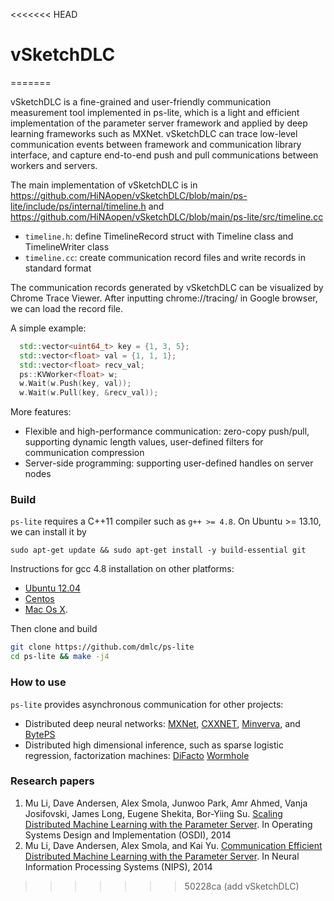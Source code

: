 <<<<<<< HEAD
# vSketchDLC
=======

vSketchDLC is a fine-grained and user-friendly 
communication measurement tool implemented in ps-lite, which 
is a light and efficient implementation of the parameter server framework and 
applied by deep learning frameworks such as MXNet.
vSketchDLC can trace low-level communication events between 
framework and communication library interface, and capture 
end-to-end push and pull communications between workers and servers. 

The main implementation of vSketchDLC is in 
https://github.com/HiNAopen/vSketchDLC/blob/main/ps-lite/include/ps/internal/timeline.h 
and https://github.com/HiNAopen/vSketchDLC/blob/main/ps-lite/src/timeline.cc
- `timeline.h`: define TimelineRecord struct with Timeline class and TimelineWriter class
- `timeline.cc`: create communication record files and write records in standard format

The communication records generated by vSketchDLC can be visualized by Chrome Trace Viewer.
After inputting chrome://tracing/ in Google browser, we can load the record file.

A simple example:

```c++
  std::vector<uint64_t> key = {1, 3, 5};
  std::vector<float> val = {1, 1, 1};
  std::vector<float> recv_val;
  ps::KVWorker<float> w;
  w.Wait(w.Push(key, val));
  w.Wait(w.Pull(key, &recv_val));
```

More features:

- Flexible and high-performance communication: zero-copy push/pull, supporting
  dynamic length values, user-defined filters for communication compression
- Server-side programming: supporting user-defined handles on server nodes

### Build

`ps-lite` requires a C++11 compiler such as `g++ >= 4.8`. On Ubuntu >= 13.10, we
can install it by
```
sudo apt-get update && sudo apt-get install -y build-essential git
```
Instructions for gcc 4.8 installation on other platforms:
- [Ubuntu 12.04](http://ubuntuhandbook.org/index.php/2013/08/install-gcc-4-8-via-ppa-in-ubuntu-12-04-13-04/)
- [Centos](http://linux.web.cern.ch/linux/devtoolset/)
- [Mac Os X](http://hpc.sourceforge.net/).

Then clone and build

```bash
git clone https://github.com/dmlc/ps-lite
cd ps-lite && make -j4
```

### How to use

`ps-lite` provides asynchronous communication for other projects: 
  - Distributed deep neural networks:
    [MXNet](https://github.com/dmlc/mxnet),
    [CXXNET](https://github.com/dmlc/cxxnet),
    [Minverva](https://github.com/minerva-developers/minerva), and
    [BytePS](https://github.com/bytedance/byteps/)
  - Distributed high dimensional inference, such as sparse logistic regression,
    factorization machines:
    [DiFacto](https://github.com/dmlc/difacto)
    [Wormhole](https://github.com/dmlc/wormhole)


### Research papers
  1. Mu Li, Dave Andersen, Alex Smola, Junwoo Park, Amr Ahmed, Vanja Josifovski,
     James Long, Eugene Shekita, Bor-Yiing
     Su. [Scaling Distributed Machine Learning with the Parameter Server](http://www.cs.cmu.edu/~muli/file/parameter_server_osdi14.pdf). In
     Operating Systems Design and Implementation (OSDI), 2014
  2. Mu Li, Dave Andersen, Alex Smola, and Kai
     Yu. [Communication Efficient Distributed Machine Learning with the Parameter Server](http://www.cs.cmu.edu/~muli/file/parameter_server_nips14.pdf). In
     Neural Information Processing Systems (NIPS), 2014
>>>>>>> 50228ca (add vSketchDLC)
